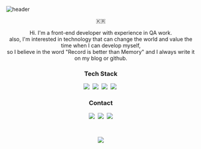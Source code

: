 ![header](https://capsule-render.vercel.app/api?type=soft&color=auto&height=100&section=header&text=JungMinLee&fontSize=70&animation=twinkling)

<p align="center">🇰🇷</p>

<p align="center">
  Hi.
I'm a front-end developer with experience in QA work.<br>
also, I'm interested in technology that can change the world and value the time when I can develop myself,<br>
  so I believe in the word "Record is better than Memory" and I always write it on my blog or github.
</p>

<h3 align="center">Tech Stack</h3>
<p align="center">
  <img src="https://img.shields.io/badge/React-005571?style=flat-square&logo=react&logoColor=white"/></a>&nbsp 
  <img src="https://img.shields.io/badge/Javascript-ffb13b?style=flat-square&logo=javascript&logoColor=white"/></a>&nbsp
  <img src="https://img.shields.io/badge/html-d14836?style=flat-square&logo=html5&logoColor=white"/></a>&nbsp
  <img src="https://img.shields.io/badge/css-1572B6?style=flat-square&logo=css3&logoColor=white"/></a>&nbsp 
</p>

<h3 align="center"> Contact </h3>
<p align="center">
  <a href="https://velog.io/@93jm"><img src="https://img.shields.io/badge/Tech%20Blog-11B48A?style=flat-square&logo=Vimeo&logoColor=white&link=https://velog.io/@93jm"/></a>&nbsp
  <a href="https://www.instagram.com/meeeeen93/"><img src="https://img.shields.io/badge/Instagram-E4405F?style=flat-square&logo=Instagram&logoColor=white&link=https://www.instagram.com/meeeeen93/"/></a>&nbsp
  <a href="mailto:mjuikl7588@gmail.com"><img src="https://img.shields.io/badge/Gmail-d14836?style=flat-square&logo=Gmail&logoColor=white&link=mjuikl7588@gmail.com"/></a>
</p>
<br>

<p align="center">
  <a href="https://hits.seeyoufarm.com"><img src="https://hits.seeyoufarm.com/api/count/incr/badge.svg?url=https%3A%2F%2Fgithub.com%2F93jm&count_bg=%2386757E&title_bg=%2386757E&icon=github.svg&icon_color=%23E1DEDE&title=hits&edge_flat=false"/></a>
</p>
